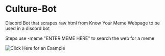 # Culture-Bot
Discord Bot that scrapes raw html from Know Your Meme Webpage to be used in a discord bot

Steps
use -meme "ENTER MEME HERE" to search the web for a meme

![Click Here for an Example](/Example_Command.jpg?raw=true "Title")
